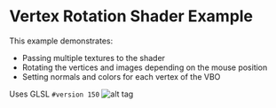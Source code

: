 # Vertex Rotation Shader Example

This example demonstrates:
- Passing multiple textures to the shader
- Rotating the vertices and images depending on the mouse position
- Setting normals and colors for each vertex of the VBO

Uses GLSL ```#version 150```
![alt tag](https://github.com/ixds/ShaderExamples-of/blob/master/VertexRotationShader/Screen%20Shot%202016-06-08%20at%2014.47.19.png?raw=true)
